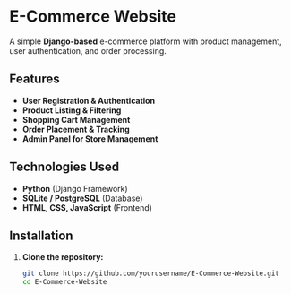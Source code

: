 # E-Commerce Website

A simple **Django-based** e-commerce platform with product management, user authentication, and order processing.

## Features
- **User Registration & Authentication**
- **Product Listing & Filtering**
- **Shopping Cart Management**
- **Order Placement & Tracking**
- **Admin Panel for Store Management**

## Technologies Used
- **Python** (Django Framework)
- **SQLite / PostgreSQL** (Database)
- **HTML, CSS, JavaScript** (Frontend)

## Installation
1. **Clone the repository:**
   ```bash
   git clone https://github.com/yourusername/E-Commerce-Website.git
   cd E-Commerce-Website
